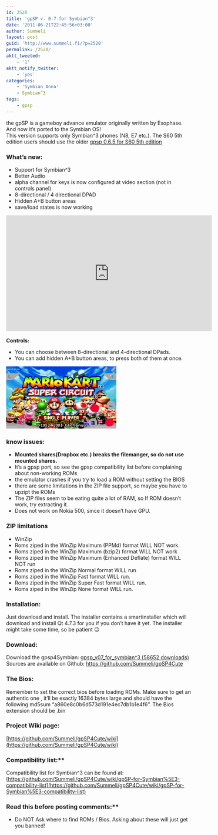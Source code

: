 ```yaml
---
id: 2520
title: 'gpSP v. 0.7 for Symbian^3'
date: '2011-06-21T22:45:56+03:00'
author: Summeli
layout: post
guid: 'http://www.summeli.fi/?p=2520'
permalink: /2520/
aktt_tweeted:
    - '1'
aktt_notify_twitter:
    - 'yes'
categories:
    - 'Symbian Anna'
    - Symbian^3
tags:
    - gpsp
---
```


the gpSP is a gameboy advance emulator originally written by Exophase. And now it’s ported to the Symbian OS!  
This version supports only Symbian^3 phones (N8, E7 etc.). The S60 5th edition users should use the older [gpsp 0.6.5 for S60 5th edition](/2557)  

### What’s new:   
- Support for Symbian^3
- Better Audio
- alpha channel for keys is now configured at video section (not in controls panel)
- 8-directional / 4 directional DPAD
- Hidden A+B button areas
- save/load states is now working

<iframe allowfullscreen="allowfullscreen" frameborder="0" height="315" loading="lazy" src="https://www.youtube.com/embed/eHtJpr0oKe0" width="560"></iframe>  
   
**Controls:**

- You can choose between 8-directional and 4-directional DPads.
- You can add hidden A+B button areas, to press both of them at once.

![](/jekyll-export/wp-content/uploads/2011/06/gpsp-300x169.png)

  
### know issues:   

- **Mounted shares(Dropbox etc.) breaks the filemanger, so do not use mounted shares.**
- It’s a gpsp port, so see the gpsp compatibility list before complaining about non-working ROMs
- the emulator crashes if you try to load a ROM without setting the BIOS
- there are some limitations in the ZIP file support, so maybe you have to upzipt the ROMs
- The ZIP files seem to be eating quite a lot of RAM, so If ROM doesn’t work, try extracting it.
- Does not work on Nokia 500, since it doesn’t have GPU.

### ZIP limitations   

- WinZip
- Roms ziped in the WinZip Maximum (PPMd) format WILL NOT work.
- Roms ziped in the WinZip Maximum (bzip2) format WILL NOT work
- Roms ziped in the WinZip Maximum (Enhanced Deflate) format WILL NOT run
- Roms ziped in the WinZip Normal format WILL run
- Roms ziped in the WinZip Fast format WILL run.
- Roms ziped in the WinZip Super Fast format WILL run.
- Roms ziped in the WinZip None format WILL run.

### Installation:   
Just download and install. The installer contains a smartinstaller which will download and install Qt 4.7.3 for you if you don’t have it yet. The installer might take some time, so be patient 😉  

### Download:   
Download the gpsp4Symbian: [ gpsp\_v07\_for\_symbian^3 (58652 downloads) ](/jekyll-export/wp-content/uploads/downloads/2011/09/gpsp_v071.sis)  
Sources are available on Github: <https://github.com/Summeli/gpSP4Cute>  

### The Bios:   
Remember to set the correct bios before loading ROMs. Make sure to get an authentic one , it’ll be exactly 16384 bytes large and should have the following md5sum “a860e8c0b6d573d191e4ec7db1b1e4f6”. The Bios extension should be .bin  

### Project Wiki page:   
[https://github.com/Summeli/gpSP4Cute/wiki](https://github.com/Summeli/gpSP4Cute/wiki)

### Compatibility list:**  
Compatibility list for Symbian^3 can be found at:  
[https://github.com/Summeli/gpSP4Cute/wiki/gpSP-for-Symbian%5E3-compatibility-list](https://github.com/Summeli/gpSP4Cute/wiki/gpSP-for-Symbian%5E3-compatibility-list)

### Read this before posting comments:**
- Do NOT Ask where to find ROMs / Bios. Asking about these will just get you banned!